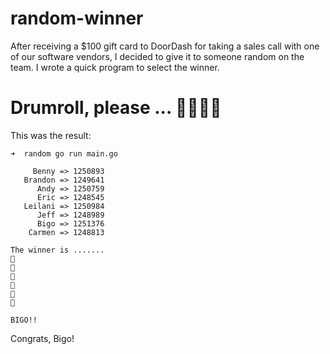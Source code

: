 # random-winner
After receiving a $100 gift card to DoorDash for taking a sales call with one of our software vendors, I decided to give it to someone random on the team.  I wrote a quick program to select the winner.

# Drumroll, please ... 🥁🥁🥁🥁
This was the result:
```
➜  random go run main.go

     Benny => 1250893
   Brandon => 1249641
      Andy => 1250759
      Eric => 1248545
   Leilani => 1250984
      Jeff => 1248989
      Bigo => 1251376
    Carmen => 1248813

The winner is .......
🥁
🥁
🥁
🥁
🥁
🥁

BIGO!!
```

Congrats, Bigo!
